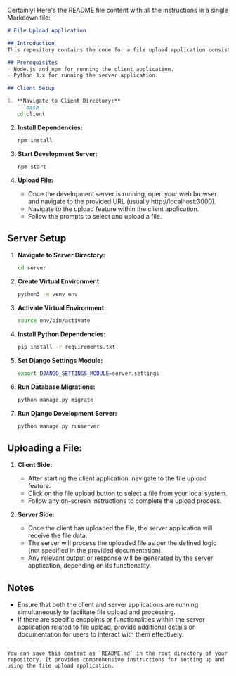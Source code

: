 Certainly! Here's the README file content with all the instructions in a single Markdown file:

```markdown
# File Upload Application

## Introduction
This repository contains the code for a file upload application consisting of both client-side and server-side components. The application allows users to upload files from the client interface, which are then processed by the server.

## Prerequisites
- Node.js and npm for running the client application.
- Python 3.x for running the server application.

## Client Setup

1. **Navigate to Client Directory:**
   ```bash
   cd client
   ```

2. **Install Dependencies:**
   ```bash
   npm install
   ```

3. **Start Development Server:**
   ```bash
   npm start
   ```

4. **Upload File:**
   - Once the development server is running, open your web browser and navigate to the provided URL (usually http://localhost:3000).
   - Navigate to the upload feature within the client application.
   - Follow the prompts to select and upload a file.

## Server Setup

1. **Navigate to Server Directory:**
   ```bash
   cd server
   ```

2. **Create Virtual Environment:**
   ```bash
   python3 -m venv env
   ```

3. **Activate Virtual Environment:**
   ```bash
   source env/bin/activate
   ```

4. **Install Python Dependencies:**
   ```bash
   pip install -r requirements.txt
   ```

5. **Set Django Settings Module:**
   ```bash
   export DJANGO_SETTINGS_MODULE=server.settings
   ```

6. **Run Database Migrations:**
   ```bash
   python manage.py migrate
   ```

7. **Run Django Development Server:**
   ```bash
   python manage.py runserver
   ```

## Uploading a File:
1. **Client Side:**
   - After starting the client application, navigate to the file upload feature.
   - Click on the file upload button to select a file from your local system.
   - Follow any on-screen instructions to complete the upload process.

2. **Server Side:**
   - Once the client has uploaded the file, the server application will receive the file data.
   - The server will process the uploaded file as per the defined logic (not specified in the provided documentation).
   - Any relevant output or response will be generated by the server application, depending on its functionality.

## Notes
- Ensure that both the client and server applications are running simultaneously to facilitate file upload and processing.
- If there are specific endpoints or functionalities within the server application related to file upload, provide additional details or documentation for users to interact with them effectively.
```

You can save this content as `README.md` in the root directory of your repository. It provides comprehensive instructions for setting up and using the file upload application.
